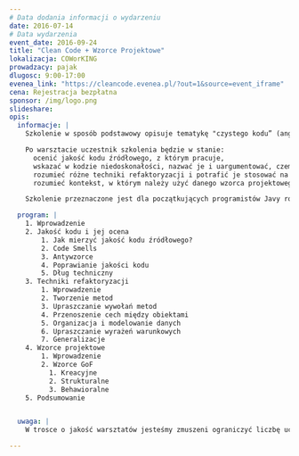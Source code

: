 ```yaml
---
# Data dodania informacji o wydarzeniu
date: 2016-07-14
# Data wydarzenia
event_date: 2016-09-24
title: "Clean Code + Wzorce Projektowe"
lokalizacja: COWorKING
prowadzacy: pajak
dlugosc: 9:00-17:00
evenea_link: "https://cleancode.evenea.pl/?out=1&source=event_iframe"
cena: Rejestracja bezpłatna
sponsor: /img/logo.png
slideshare:
opis:
  informacje: |
    Szkolenie w sposób podstawowy opisuje tematykę "czystego kodu” (ang. clean code) oraz techniki refaktoryzacji. Rozpoczyna się ono od dyskusji na temat jakości kodu i metod, za pomocą których jesteśmy w stanie stwierdzić, że kod źródłowy jest niskiej jakości. Następnie, w skrócie przedstawione są zasady, którymi powinien kierować się programista w swojej pracy, by dążyć do kodu o wysokiej jakości. Pozostała część szkolenia to warsztaty z technik refaktoryzacji (m.in. kompozycja metod, upraszczanie wyrażeń warunkowych) oraz wybranych, najbardziej popularnych wzorców projektowych w oparciu o zbiór GoF (Gang-of-Four).

    Po warsztacie uczestnik szkolenia będzie w stanie:
      ocenić jakość kodu źródłowego, z którym pracuje,
      wskazać w kodzie niedoskonałości, nazwać je i uargumentować, czemu negatywnie wpływają one na jakość aplikacji,
      rozumieć różne techniki refaktoryzacji i potrafić je stosować na kodzie niskiej jakości,
      rozumieć kontekst, w którym należy użyć danego wzorca projektowego i potrafić go zaimplementować.

    Szkolenie przeznaczone jest dla początkujących programistów Javy rozumiejących ideę programowania obiektowego. Podczas warsztatu nie będą poruszane tematy programowania funkcyjnego

  program: |
    1. Wprowadzenie
    2. Jakość kodu i jej ocena
        1. Jak mierzyć jakość kodu źródłowego?
        2. Code Smells
        3. Antywzorce
        4. Poprawianie jakości kodu
        5. Dług techniczny
    3. Techniki refaktoryzacji
        1. Wprowadzenie
        2. Tworzenie metod
        3. Upraszczanie wywołań metod
        4. Przenoszenie cech między obiektami
        5. Organizacja i modelowanie danych
        6. Upraszczanie wyrażeń warunkowych
        7. Generalizacje
    4. Wzorce projektowe
        1. Wprowadzenie
        2. Wzorce GoF
          1. Kreacyjne
          2. Strukturalne
          3. Behawioralne
    5. Podsumowanie


  uwaga: |
    W trosce o jakość warsztatów jesteśmy zmuszeni ograniczyć liczbę uczestników. **Kwalifikacja odbywa się na podstawie odpowiedzi udzielonych w formularzu zgłoszeniowym oraz - w dalszym kroku - kolejności zgłoszeń.** Potwierdzenie udziału w warsztatach wraz z instrukcją przygotowania środowiska otrzymasz najpóźniej na 7 dni przed planowaną datą wydarzenia.

---
```

